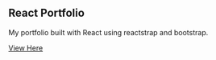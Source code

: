 ## React Portfolio

My portfolio built with React using reactstrap and bootstrap.

[View Here](https://nathanperfetti.dev/)
